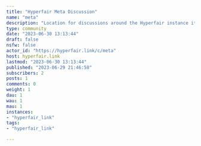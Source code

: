 ```yaml
---
title: "Hyperfair Meta Discussion" 
name: "meta"
description: "Location for discussions around the Hyperfair instance itself "
type: community
date: "2023-06-30 13:13:44"
draft: false
nsfw: false
actor_id: "https://hyperfair.link/c/meta"
host: hyperfair.link
lastmod: "2023-06-30 13:13:44"
published: "2023-06-29 21:46:58"
subscribers: 2
posts: 1
comments: 0
weight: 1
dau: 1
wau: 1
mau: 1
instances:
- "hyperfair_link"
tags: 
- "hyperfair_link"

---
```

